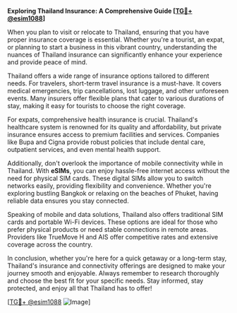 **Exploring Thailand Insurance: A Comprehensive Guide [[TG💪+ @esim1088](https://t.me/s/esim1088)]**

When you plan to visit or relocate to Thailand, ensuring that you have proper insurance coverage is essential. Whether you're a tourist, an expat, or planning to start a business in this vibrant country, understanding the nuances of Thailand insurance can significantly enhance your experience and provide peace of mind.

Thailand offers a wide range of insurance options tailored to different needs. For travelers, short-term travel insurance is a must-have. It covers medical emergencies, trip cancellations, lost luggage, and other unforeseen events. Many insurers offer flexible plans that cater to various durations of stay, making it easy for tourists to choose the right coverage.

For expats, comprehensive health insurance is crucial. Thailand's healthcare system is renowned for its quality and affordability, but private insurance ensures access to premium facilities and services. Companies like Bupa and Cigna provide robust policies that include dental care, outpatient services, and even mental health support.

Additionally, don't overlook the importance of mobile connectivity while in Thailand. With **eSIMs**, you can enjoy hassle-free internet access without the need for physical SIM cards. These digital SIMs allow you to switch networks easily, providing flexibility and convenience. Whether you're exploring bustling Bangkok or relaxing on the beaches of Phuket, having reliable data ensures you stay connected.

Speaking of mobile and data solutions, Thailand also offers traditional SIM cards and portable Wi-Fi devices. These options are ideal for those who prefer physical products or need stable connections in remote areas. Providers like TrueMove H and AIS offer competitive rates and extensive coverage across the country.

In conclusion, whether you're here for a quick getaway or a long-term stay, Thailand's insurance and connectivity offerings are designed to make your journey smooth and enjoyable. Always remember to research thoroughly and choose the best fit for your specific needs. Stay informed, stay protected, and enjoy all that Thailand has to offer!

[[TG💪+ @esim1088](https://t.me/s/esim1088) ![Image](https://i.postimg.cc/Y0z9fWf4/image.png)]